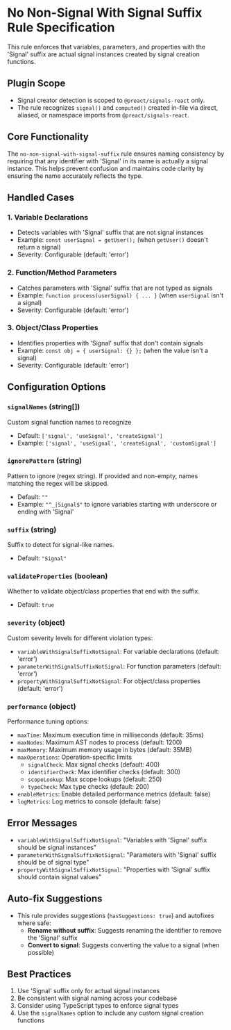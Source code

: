 # No Non-Signal With Signal Suffix Rule Specification

This rule enforces that variables, parameters, and properties with the 'Signal' suffix are actual signal instances created by signal creation functions.

## Plugin Scope

- Signal creator detection is scoped to `@preact/signals-react` only.
- The rule recognizes `signal()` and `computed()` created in-file via direct, aliased, or namespace imports from `@preact/signals-react`.

## Core Functionality

The `no-non-signal-with-signal-suffix` rule ensures naming consistency by requiring that any identifier with 'Signal' in its name is actually a signal instance. This helps prevent confusion and maintains code clarity by ensuring the name accurately reflects the type.

## Handled Cases

### 1. Variable Declarations

- Detects variables with 'Signal' suffix that are not signal instances
- Example: `const userSignal = getUser();` (when `getUser()` doesn't return a signal)
- Severity: Configurable (default: 'error')

### 2. Function/Method Parameters

- Catches parameters with 'Signal' suffix that are not typed as signals
- Example: `function process(userSignal) { ... }` (when `userSignal` isn't a signal)
- Severity: Configurable (default: 'error')

### 3. Object/Class Properties

- Identifies properties with 'Signal' suffix that don't contain signals
- Example: `const obj = { userSignal: {} };` (when the value isn't a signal)
- Severity: Configurable (default: 'error')

## Configuration Options

### `signalNames` (string[])

Custom signal function names to recognize

- Default: `['signal', 'useSignal', 'createSignal']`
- Example: `['signal', 'useSignal', 'createSignal', 'customSignal']`

### `ignorePattern` (string)

Pattern to ignore (regex string). If provided and non-empty, names matching the regex will be skipped.

- Default: `""`
- Example: `"^_|Signal$"` to ignore variables starting with underscore or ending with 'Signal'

### `suffix` (string)

Suffix to detect for signal-like names.

- Default: `"Signal"`

### `validateProperties` (boolean)

Whether to validate object/class properties that end with the suffix.

- Default: `true`

### `severity` (object)

Custom severity levels for different violation types:

- `variableWithSignalSuffixNotSignal`: For variable declarations (default: 'error')
- `parameterWithSignalSuffixNotSignal`: For function parameters (default: 'error')
- `propertyWithSignalSuffixNotSignal`: For object/class properties (default: 'error')

### `performance` (object)

Performance tuning options:

- `maxTime`: Maximum execution time in milliseconds (default: 35ms)
- `maxNodes`: Maximum AST nodes to process (default: 1200)
- `maxMemory`: Maximum memory usage in bytes (default: 35MB)
- `maxOperations`: Operation-specific limits
  - `signalCheck`: Max signal checks (default: 400)
  - `identifierCheck`: Max identifier checks (default: 300)
  - `scopeLookup`: Max scope lookups (default: 250)
  - `typeCheck`: Max type checks (default: 200)
- `enableMetrics`: Enable detailed performance metrics (default: false)
- `logMetrics`: Log metrics to console (default: false)

## Error Messages

- `variableWithSignalSuffixNotSignal`: "Variables with 'Signal' suffix should be signal instances"
- `parameterWithSignalSuffixNotSignal`: "Parameters with 'Signal' suffix should be of signal type"
- `propertyWithSignalSuffixNotSignal`: "Properties with 'Signal' suffix should contain signal values"

## Auto-fix Suggestions

- This rule provides suggestions (`hasSuggestions: true`) and autofixes where safe:
  - **Rename without suffix**: Suggests renaming the identifier to remove the 'Signal' suffix
  - **Convert to signal**: Suggests converting the value to a signal (when possible)

## Best Practices

1. Use 'Signal' suffix only for actual signal instances
2. Be consistent with signal naming across your codebase
3. Consider using TypeScript types to enforce signal types
4. Use the `signalNames` option to include any custom signal creation functions
